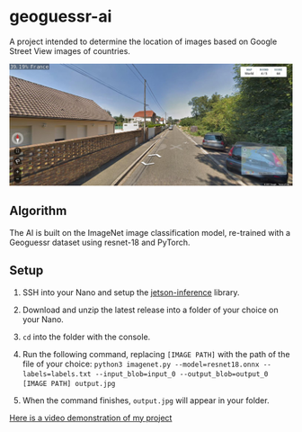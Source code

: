 # geoguessr-ai

A project intended to determine the location of images based on Google Street View images of countries.

![An example of the model's output](output.jpg)

## Algorithm

The AI is built on the ImageNet image classification model, re-trained with a Geoguessr dataset using resnet-18 and PyTorch.

## Setup

1. SSH into your Nano and setup the [jetson-inference](https://github.com/dusty-nv/jetson-inference/blob/master/docs/building-repo.md) library.

2. Download and unzip the latest release into a folder of your choice on your Nano.

3. `cd` into the folder with the console.

4. Run the following command, replacing `[IMAGE PATH]` with the path of the file of your choice:
   `python3 imagenet.py --model=resnet18.onnx --labels=labels.txt --input_blob=input_0 --output_blob=output_0 [IMAGE PATH] output.jpg`

5. When the command finishes, `output.jpg` will appear in your folder.

[Here is a video demonstration of my project](https://youtu.be/mATL3MiuqZ4)
